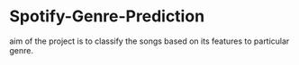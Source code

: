 # Spotify-Genre-Prediction
aim of the project is to classify the songs based on its features to particular genre.
